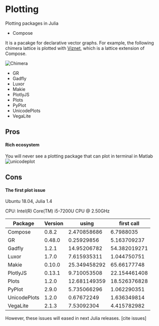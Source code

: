 # Plotting

Plotting packages in Julia

* Compose

It is a pacakge for declarative vector graphs. For example, the following chimera lattice is plotted with [Viznet](https://github.com/GiggleLiu/Viznet.jl), which is a lattice extension of Compose.

![Chimera](images/chimera.svg)

* GR
* Gadfly
* Luxor
* Makie
* PlotlyJS
* Plots
* PyPlot
* UnicodePlots
* VegaLite

## Pros
#### Rich ecosystem

You will never see a plotting package that can plot in terminal in Matlab
![unicodeplot](images/unicodeplot.jl)

## Cons

#### The first plot issue

Ubuntu 18.04, Julia 1.4 

CPU: Intel(R) Core(TM) i5-7200U CPU @ 2.50GHz

| Package | Version | using | first call |
| ----- | ----- | ----- | ----- |
| Compose | 0.8.2 | 2.470858686 | 6.7988035 |
| GR | 0.48.0 | 0.25929856 | 5.163709237 |
| Gadfly | 1.2.1 | 14.95206782 | 54.382019271 |
| Luxor | 1.7.0 | 7.615935311 | 1.044750751 |
| Makie | 0.10.0 | 25.349458292 | 65.66177748 |
| PlotlyJS | 0.13.1 | 9.710053508 | 22.154461408 |
| Plots | 1.2.0 | 12.681149359 | 18.526376828 |
| PyPlot | 2.9.0 | 5.735066296 | 1.062290351 |
| UnicodePlots | 1.2.0 | 0.67672249 | 1.636349814 |
| VegaLite | 2.1.3 | 7.53092304 | 4.415782982 |

However, these issues will eased in next Julia releases.
[cite issues]
